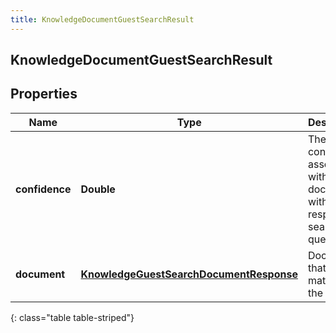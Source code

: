 ```yaml
---
title: KnowledgeDocumentGuestSearchResult
---
```

## KnowledgeDocumentGuestSearchResult


## Properties

| Name | Type | Description | Notes |
| ------------ | ------------- | ------------- | ------------- |
| **confidence** | <!----><!---->**Double**<!----> | The confidence associated with a document with respect to a search query. |  [optional] |
| **document** | <!----><!---->[**KnowledgeGuestSearchDocumentResponse**](KnowledgeGuestSearchDocumentResponse.html)<!----> | Document that matched the query. |  [optional] |
{: class="table table-striped"}



